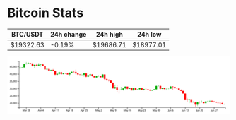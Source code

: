 # Bitcoin Stats

BTC/USDT|24h change|24h high|24h low|
|---|---|---|---|
|$19322.63|-0.19%|$19686.71|$18977.01|

<img src="./chart.svg">
